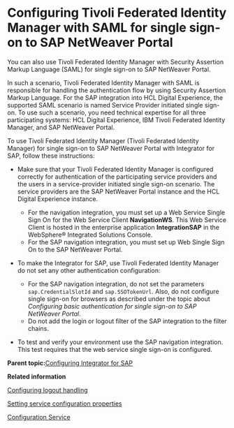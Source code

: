# Configuring Tivoli Federated Identity Manager with SAML for single sign-on to SAP NetWeaver Portal 

You can also use Tivoli Federated Identity Manager with Security Assertion Markup Language \(SAML\) for single sign-on to SAP NetWeaver Portal.

In such a scenario, Tivoli Federated Identity Manager with SAML is responsible for handling the authentication flow by using Security Assertion Markup Language. For the SAP integration into HCL Digital Experience, the supported SAML scenario is named Service Provider initiated single sign-on. To use such a scenario, you need technical expertise for all three participating systems: HCL Digital Experience, IBM Tivoli Federated Identity Manager, and SAP NetWeaver Portal.

To use Tivoli Federated Identity Manager \(Tivoli Federated Identity Manager\) for single sign-on to SAP NetWeaver Portal with Integrator for SAP, follow these instructions:

-   Make sure that your Tivoli Federated Identity Manager is configured correctly for authentication of the participating service providers and the users in a service-provider initiated single sign-on scenario. The service providers are the SAP NetWeaver Portal instance and the HCL Digital Experience instance.

    -   For the navigation integration, you must set up a Web Service Single Sign On for the Web Service Client **NavigationWS**. This Web Service Client is hosted in the enterprise application **IntegrationSAP** in the WebSphere® Integrated Solutions Console.
    -   For the SAP navigation integration, you must set up Web Single Sign On to the SAP NetWeaver Portal.
-   To make the Integrator for SAP, use Tivoli Federated Identity Manager do not set any other authentication configuration:

    -   For the SAP navigation integration, do not set the parameters `sap.CredentialSlotId` and `sap.SSOTokenUrl`. Also, do not configure single sign-on for browsers as described under the topic about *Configuring basic authentication for single sign-on to SAP NetWeaver Portal*.
    -   Do not add the login or logout filter of the SAP integration to the filter chains.
-   To test and verify your environment use the SAP navigation integration. This test requires that the web service single sign-on is configured.


**Parent topic:**[Configuring Integrator for SAP ](../admin-system/sap_int_cfg.md)

**Related information**  


[Configuring logout handling ](../admin-system/sap_int_cfg_logout.md)

[Setting service configuration properties ](../admin-system/adsetcfg.md)

[Configuration Service ](../admin-system/srvcfgref_config.md)

